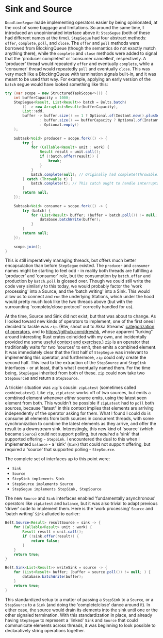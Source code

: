 # Sink and Source

`DeadlineSegue` made implementing operators easier by being opinionated, at the cost of some baggage and limitations. So
around the same time, I introduced an unopinionated interface above it: `StepSegue` (both of these had different names
at the time). `StepSegue` had four abstract methods: `offer`, `complete`, `poll`, and `close`. The `offer` and `poll`
methods were borrowed from BlockingQueue (though the semantics do not exactly match anything there), while the
`complete` and `close` methods were added to signal that the 'producer completed' or 'consumer cancelled', respectively.
A 'producer' thread would repeatedly `offer` and eventually `complete`, while a 'consumer' thread would repeatedly
`poll` and eventually `close`. This was very much like a BlockingQueue with termination signals built-in, and it was
meant to be used that way. For example, applying an early version of the `batch` segue would have looked something like
this:

``` java
try (var scope = new StructuredTaskScope<>()) {
    int bufferCapacity = 1000;
    StepSegue<Result, List<Result>> batch = Belts.batch(
        () -> new ArrayList<Result>(bufferCapacity),
        List::add,
        buffer -> buffer.size() == 1 ? Optional.of(Instant.now().plusSeconds(5))
                : buffer.size() == bufferCapacity ? Optional.of(Instant.MIN)
                : Optional.empty()
    );
    
    Subtask<Void> producer = scope.fork(() -> {
        try {
            for (Callable<Result> unit : work) {
                Result result = unit.call();
                if (!batch.offer(result)) {
                    break;
                }
            }
            batch.complete(null); // Originally had complete(Throwable), not complete() and completeAbruptly(Throwable)
        } catch (Throwable t) {
            batch.complete(t); // This catch ought to handle interrupts, suppress exceptions, and re-throw, but I didn't know that yet
        }
        return null;
    });
    
    Subtask<Void> consumer = scope.fork(() -> {
        try (batch) {
            for (List<Result> buffer; (buffer = batch.poll()) != null; ) {
                database.batchWrite(buffer);
            }
        }
        return null;
    });
    
    scope.join();
}
```

This is still imperatively managing threads, but offers much better encapsulation than before `StepSegue` existed. The
`producer` and `consumer` names might be starting to feel odd - in reality both threads are fulfilling a 'producer' and
'consumer' role, but the consumption by `batch.offer` and production by `batch.poll` is glossed over. Though we could
still write the code very similarly to this today, we would probably factor the 'work processing' into a Source, and the
'batch writing' into a Sink. This would allow us to connect and `run` the underlying Stations, which under the hood
would pretty much look like the two threads above (but with the surrounding 'complete/close protocol' correctly handled
for us).

At the time, Source and Sink did not exist, but that was about to change. As I looked toward new kinds of operators
to implement, one of the first ones I decided to tackle was `zip`. (Btw, shout out to Akka Streams'
[categorization of operators](https://doc.akka.io/docs/akka/current/stream/operators/index.html), and to
https://github.com/drewhk, whose apparent "lurking" around interesting Rust crates coincided with my own, and
incidentally provided me some
[useful context and exercises](https://github.com/rust-lang/futures-rs/issues/110#issuecomment-244320924).) `zip` is an
operator that traditionally waits for two 'sources' to emit, then emits a combined element. It was immediately clear
that the first half of `StepSegue` was irrelevant to implementing this operator, and furthermore, `zip` could only
create the second half. This lead to the extraction of the `StepSource` and `StepSink` interfaces - or at least, that's
what I eventually named them. For the time being, `StepSegue` inherited from both of these. `zip` could now take two
`StepSource`s and return a `StepSource`.

A trickier situation  was `zip`'s cousin: `zipLatest` (sometimes called `combineLatest`). Like `zip`, `zipLatest` works
off of two sources, but emits a combined element whenever <em>either</em> source emits, using the latest seen element
from both. This wouldn't be possible if `zipLatest` had to `poll` both sources, because "latest" in this context implies
that elements are arriving independently of the operator asking for them. What I found I could do is consume all
elements from both sources in concurrent threads, with some synchronization to combine the latest elements as they
arrive, and offer the result to a downstream sink. Interestingly, this new kind of 'source' (which became `Source`)
could not support polling, but <em>required</em> a 'sink' that supported offering - `StepSink`. I encountered the dual
to this when I implemented `balance` - a 'sink' (`Sink`) that could not support offering, but required a 'source' that
supported polling - `StepSource`.

The complete set of interfaces up to this point were:
 - `Sink`
 - `Source`
 - `StepSink implements Sink`
 - `StepSource implements Source`
 - `StepSegue implements StepSink, StepSource`

The new `Source` and `Sink` interfaces enabled 'fundamentally asynchronous' operators like `zipLatest` and `balance`, 
but it was also trivial to adapt previous 'driver' code to implement them. Here is the 'work processing' `Source` and
'batch writing' `Sink` alluded to earlier:

``` java
Belt.Source<Result> resultSource = sink -> {
    for (Callable<Result> unit : work) {
        Result result = unit.call();
        if (!sink.offer(result)) {
            return false;
        }
    }
    return true;
}

Belt.Sink<List<Result>> writeSink = source -> {
    for (List<Result> buffer; (buffer = source.poll()) != null; ) {
        database.batchWrite(buffer);
    }
    return true;
}
```

This standardized setup to a matter of passing a `StepSink` to a `Source`, or a `StepSource` to a `Sink` (and doing the
'complete/close' dance around it). In either case, the source would drain its elements into the sink until one or the
other signaled termination. With this standardization in place, and already having `StepSegue` to represent a 'linked'
`Sink` and `Source` that could communicate elements across threads, it was beginning to look possible to declaratively
string operations together.
